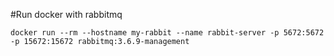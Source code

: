 #Run docker with rabbitmq

`docker run --rm --hostname my-rabbit --name rabbit-server -p 5672:5672 -p 15672:15672 rabbitmq:3.6.9-management`
